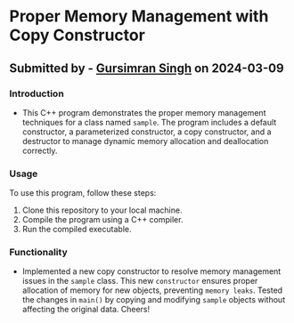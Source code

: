 # Proper Memory Management with Copy Constructor
## Submitted by - [Gursimran Singh](https://github.com/gursimrxn) on 2024-03-09

### Introduction

- This C++ program demonstrates the proper memory management techniques for a class named `sample`. The program includes a default constructor, a parameterized constructor, a copy constructor, and a destructor to manage dynamic memory allocation and deallocation correctly.

### Usage

To use this program, follow these steps:

1. Clone this repository to your local machine.
2. Compile the program using a C++ compiler.
3. Run the compiled executable.

### Functionality

- Implemented a new copy constructor to resolve memory management issues in the `sample` class. This new `constructor` ensures proper allocation of memory for new objects, preventing `memory leaks`. Tested the changes in `main()` by copying and modifying `sample` objects without affecting the original data. Cheers!